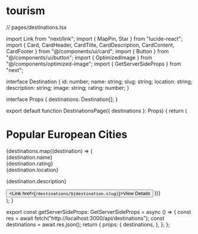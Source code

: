 # tourism
// pages/destinations.tsx

import Link from "next/link";
import { MapPin, Star } from "lucide-react";
import { Card, CardHeader, CardTitle, CardDescription, CardContent, CardFooter } from "@/components/ui/card";
import { Button } from "@/components/ui/button";
import { OptimizedImage } from "@/components/optimized-image";
import { GetServerSideProps } from "next";

interface Destination {
  id: number;
  name: string;
  slug: string;
  location: string;
  description: string;
  image: string;
  rating: number;
}

interface Props {
  destinations: Destination[];
}

export default function DestinationsPage({ destinations }: Props) {
  return (
    <div className="container py-12 md:py-24">
      <h1 className="text-4xl font-bold mb-8 text-center">Popular European Cities</h1>
      <div className="grid grid-cols-1 md:grid-cols-2 lg:grid-cols-3 gap-6">
        {destinations.map((destination) => (
          <Card key={destination.id} className="overflow-hidden">
            <div className="relative h-48">
              <OptimizedImage
                src={destination.image}
                alt={destination.name}
                fill
                sizes="(max-width: 768px) 100vw, 33vw"
              />
            </div>
            <CardHeader>
              <div className="flex items-center justify-between">
                <CardTitle>{destination.name}</CardTitle>
                <div className="flex items-center">
                  <Star className="h-4 w-4 fill-primary text-primary" />
                  <span className="ml-1 text-sm">{destination.rating}</span>
                </div>
              </div>
              <CardDescription className="flex items-center">
                <MapPin className="h-4 w-4 mr-1" />
                {destination.location}
              </CardDescription>
            </CardHeader>
            <CardContent>
              <p className="line-clamp-2">{destination.description}</p>
            </CardContent>
            <CardFooter>
              <Button asChild>
                <Link href={`/destinations/${destination.slug}`}>View Details</Link>
              </Button>
            </CardFooter>
          </Card>
        ))}
      </div>
    </div>
  );
}

export const getServerSideProps: GetServerSideProps = async () => {
  const res = await fetch("http://localhost:3000/api/destinations");
  const destinations = await res.json();
  return {
    props: {
      destinations,
    },
  };
};
